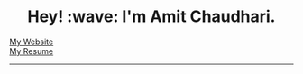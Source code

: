 <h1 align="center">Hey! :wave: I'm Amit Chaudhari.</h1>

<p align="left">
<a href="https://amyth.dev">My Website</a> <br>
<a href="https://amyth.dev/resume.pdf">My Resume</a> <br>
</p>

---
<p align="right">
  <a href="https://twitter.com/amyth_dev">
  <img src="https://img.shields.io/badge/Twitter-1DA1F2?style=for-the-badge&amp;logo=twitter&amp;logoColor=white" alt=""></a>
  <a href="https://www.linkedin.com/in/amyth-dev/">
  <img src="https://img.shields.io/badge/LinkedIn-0077B5?style=for-the-badge&amp;logo=linkedin&amp;logoColor=white" alt=""></a>

</p>
